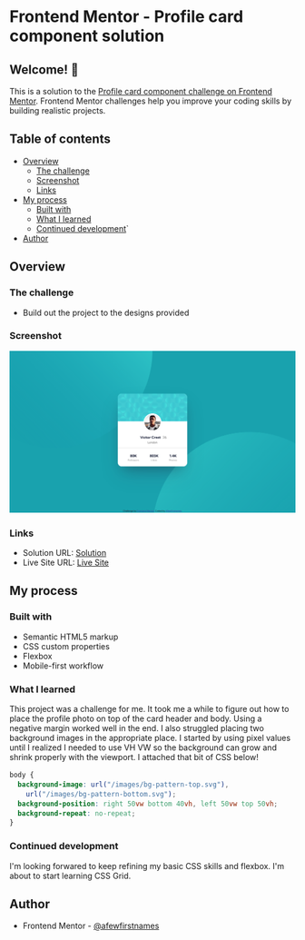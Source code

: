 # Frontend Mentor - Profile card component solution

## Welcome! 👋

This is a solution to the [Profile card component challenge on Frontend Mentor](https://www.frontendmentor.io/challenges/profile-card-component-cfArpWshJ). Frontend Mentor challenges help you improve your coding skills by building realistic projects.

## Table of contents

- [Overview](#overview)
  - [The challenge](#the-challenge)
  - [Screenshot](#screenshot)
  - [Links](#links)
- [My process](#my-process)
  - [Built with](#built-with)
  - [What I learned](#what-i-learned)
  - [Continued development](#continued-development)`
- [Author](#author)

## Overview

### The challenge

- Build out the project to the designs provided

### Screenshot

![Project Screenshot](/images/screenshot.png)

### Links

- Solution URL: [Solution](https://www.frontendmentor.io/solutions/mobilefirst-profile-card-BgLYvh6sz)
- Live Site URL: [Live Site](https://jovial-neumann-bf9a95.netlify.app/)

## My process

### Built with

- Semantic HTML5 markup
- CSS custom properties
- Flexbox
- Mobile-first workflow

### What I learned

This project was a challenge for me. It took me a while to figure out how to place the profile photo on top of the card header and body. Using a negative margin worked well in the end. I also struggled placing two background images in the appropriate place. I started by using pixel values until I realized I needed to use VH VW so the background can grow and shrink properly with the viewport. I attached that bit of CSS below!

```css
body {
  background-image: url("/images/bg-pattern-top.svg"),
    url("/images/bg-pattern-bottom.svg");
  background-position: right 50vw bottom 40vh, left 50vw top 50vh;
  background-repeat: no-repeat;
}
```

### Continued development

I'm looking forwared to keep refining my basic CSS skills and flexbox. I'm about to start learning CSS Grid.

## Author

- Frontend Mentor - [@afewfirstnames](https://www.frontendmentor.io/profile/afewfirstnames)
